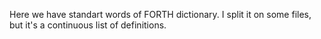 Here we have standart words of FORTH dictionary. I split it on some files, but it's a continuous list of definitions. 